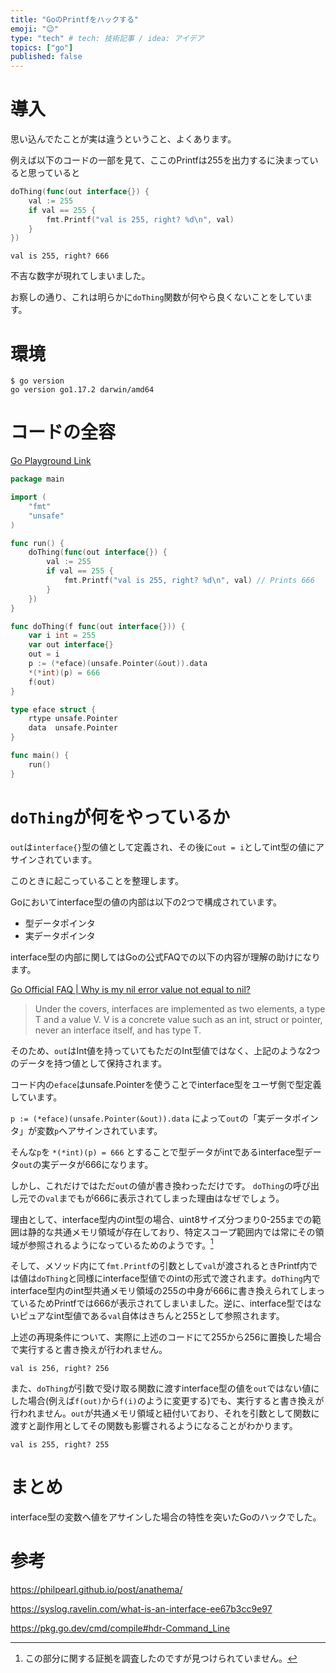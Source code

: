 ```yaml
---
title: "GoのPrintfをハックする"
emoji: "😉"
type: "tech" # tech: 技術記事 / idea: アイデア
topics: ["go"]
published: false
---
```


# 導入

思い込んでたことが実は違うということ、よくあります。

例えば以下のコードの一部を見て、ここのPrintfは255を出力するに決まっていると思っていると

```go
doThing(func(out interface{}) {
    val := 255
    if val == 255 {
        fmt.Printf("val is 255, right? %d\n", val)
    }
})
```

```
val is 255, right? 666
```

不吉な数字が現れてしまいました。

お察しの通り、これは明らかに`doThing`関数が何やら良くないことをしています。

# 環境

```
$ go version
go version go1.17.2 darwin/amd64
```

# コードの全容

[Go Playground Link](https://go.dev/play/p/7KEYTpzarXt)

```go
package main

import (
	"fmt"
	"unsafe"
)

func run() {
	doThing(func(out interface{}) {
		val := 255
		if val == 255 {
			fmt.Printf("val is 255, right? %d\n", val) // Prints 666
		}
	})
}

func doThing(f func(out interface{})) {
	var i int = 255
	var out interface{}
	out = i
	p := (*eface)(unsafe.Pointer(&out)).data
	*(*int)(p) = 666
	f(out)
}

type eface struct {
	rtype unsafe.Pointer
	data  unsafe.Pointer
}

func main() {
	run()
}
```

# `doThing`が何をやっているか

`out`は`interface{}`型の値として定義され、その後に`out = i`としてint型の値にアサインされています。

このときに起こっていることを整理します。

Goにおいてinterface型の値の内部は以下の2つで構成されています。

* 型データポインタ
* 実データポインタ

interface型の内部に関してはGoの公式FAQでの以下の内容が理解の助けになります。

[Go Official FAQ | Why is my nil error value not equal to nil?](https://go.dev/doc/faq#nil_error)

> Under the covers, interfaces are implemented as two elements, a type T and a value V. V is a concrete value such as an int, struct or pointer, never an interface itself, and has type T.

そのため、`out`はInt値を持っていてもただのInt型値ではなく、上記のような2つのデータを持つ値として保持されます。

コード内の`eface`はunsafe.Pointerを使うことでinterface型をユーザ側で型定義しています。

`p := (*eface)(unsafe.Pointer(&out)).data` によって`out`の「実データポインタ」が変数`p`へアサインされています。

そんな`p`を `*(*int)(p) = 666` とすることで型データがintであるinterface型データ`out`の実データが666になります。

しかし、これだけではただ`out`の値が書き換わっただけです。 `doThing`の呼び出し元での`val`までもが666に表示されてしまった理由はなぜでしょう。

理由として、interface型内のint型の場合、uint8サイズ分つまり0-255までの範囲は静的な共通メモリ領域が存在しており、特定スコープ範囲内では常にその領域が参照されるようになっているためのようです。[^1]

[^1]: この部分に関する証拠を調査したのですが見つけられていません。

そして、メソッド内にて`fmt.Printf`の引数として`val`が渡されるときPrintf内では値は`doThing`と同様にinterface型値でのintの形式で渡されます。`doThing`内でinterface型内のint型共通メモリ領域の255の中身が666に書き換えられてしまっているためPrintfでは666が表示されてしまいました。逆に、interface型ではないピュアなint型値である`val`自体はきちんと255として参照されます。

上述の再現条件について、実際に上述のコードにて255から256に置換した場合で実行すると書き換えが行われません。

```
val is 256, right? 256
```

また、`doThing`が引数で受け取る関数に渡すinterface型の値を`out`ではない値にした場合(例えば`f(out)`から`f(i)`のように変更する)でも、実行すると書き換えが行われません。`out`が共通メモリ領域と紐付いており、それを引数として関数に渡すと副作用としてその関数も影響されるようになることがわかります。

```
val is 255, right? 255
```

# まとめ

interface型の変数へ値をアサインした場合の特性を突いたGoのハックでした。

# 参考

https://philpearl.github.io/post/anathema/

https://syslog.ravelin.com/what-is-an-interface-ee67b3cc9e97

https://pkg.go.dev/cmd/compile#hdr-Command_Line
